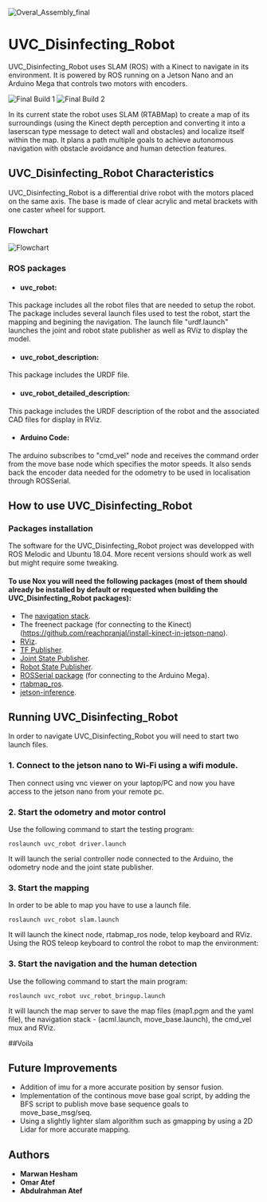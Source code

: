 ![Overal_Assembly_final](https://user-images.githubusercontent.com/66640498/122592372-77ca8480-d064-11eb-92e4-73c81285a090.png)

# UVC_Disinfecting_Robot
UVC_Disinfecting_Robot uses SLAM (ROS) with a Kinect to navigate in its environment. It is powered by ROS running on a Jetson Nano and an Arduino Mega that controls two motors with encoders.

![Final Build 1](https://user-images.githubusercontent.com/66640498/122592402-831db000-d064-11eb-8259-1b3da87b9ee6.JPG)
![Final Build 2](https://user-images.githubusercontent.com/66640498/122592425-8add5480-d064-11eb-9f4d-f62cdabb0d76.jpg)


In its current state the robot uses SLAM (RTABMap) to create a map of its surroundings (using the Kinect depth perception and converting it into a laserscan type message to detect wall and obstacles) and localize itself within the map. It plans a path multiple goals to achieve autonomous navigation with obstacle avoidance and human detection features.

## UVC_Disinfecting_Robot Characteristics
UVC_Disinfecting_Robot is a differential drive robot with the motors placed on the same axis. The base is made of clear acrylic and metal brackets with one caster wheel for support.

### Flowchart

![Flowchart](https://user-images.githubusercontent.com/66640498/122597906-5c637780-d06c-11eb-80db-7e77a4a3c1c7.PNG)


### ROS packages
* #### uvc_robot:
This package includes all the robot files that are needed to setup the robot. The package includes several launch files used to test the robot, start the mapping and begining the navigation. The launch file "urdf.launch" launches the joint and robot state publisher as well as RViz to display the model.
* #### uvc_robot_description:
This package includes the URDF file.
* #### uvc_robot_detailed_description:
This package includes the URDF description of the robot and the associated CAD files for display in RViz.
* #### Arduino Code:
The arduino subscribes to "cmd_vel" node and receives the command order from the move base node which specifies the motor speeds. It also sends back the encoder data needed for the odometry to be used in localisation through ROSSerial.

## How to use UVC_Disinfecting_Robot
### Packages installation
The software for the UVC_Disinfecting_Robot project was developped with ROS Melodic and Ubuntu 18.04. More recent versions should work as well but might require some tweaking.

#### To use Nox you will need the following packages (most of them should already be installed by default or requested when building the UVC_Disinfecting_Robot packages):
* The [navigation stack](https://wiki.ros.org/navigation).
* The freenect package (for connecting to the Kinect)(https://github.com/reachpranjal/install-kinect-in-jetson-nano).
* [RViz](http://wiki.ros.org/rviz).
* [TF Publisher](http://wiki.ros.org/tf).
* [Joint State Publisher](http://wiki.ros.org/joint_state_publisher). 
* [Robot State Publisher](http://wiki.ros.org/robot_state_publisher).
* [ROSSerial package](http://wiki.ros.org/rosserial) (for connecting to the Arduino Mega).
* [rtabmap_ros](https://wiki.ros.org/rtabmap_ros).
* [jetson-inference](https://github.com/dusty-nv/jetson-inference).

## Running UVC_Disinfecting_Robot

In order to navigate UVC_Disinfecting_Robot you will need to start two launch files.
### 1. Connect to the jetson nano to Wi-Fi using a wifi module.
Then connect using vnc viewer on your laptop/PC and now you have access to the jetson nano from your remote pc.

### 2. Start the odometry and motor control
Use the following command to start the testing program:

`roslaunch uvc_robot driver.launch`

It will launch the serial controller node connected to the Arduino, the odometry node and the joint state publisher.

### 3. Start the mapping
In order to be able to map you have to use a launch file.

`roslaunch uvc_robot slam.launch`

It will launch the kinect node, rtabmap_ros node, telop keyboard and RViz. Using the ROS teleop keyboard to control the robot to map the environment:

### 3. Start the navigation and the human detection
Use the following command to start the main program:

`roslaunch uvc_robot uvc_robot_bringup.launch`

It will launch the map server to save the map files (map1.pgm and the yaml file), the navigation stack - (acml.launch, move_base.launch), the cmd_vel mux and RViz.

##Voila 

## Future Improvements

* Addition of imu for a more accurate position by sensor fusion.
* Implementation of the continous move base goal script, by adding the BFS script to publish move base sequence goals to move_base_msg/seq.
* Using a slightly lighter slam algorithm such as gmapping by using a 2D Lidar for more accurate mapping.

## Authors

* **Marwan Hesham** 
* **Omar Atef** 
* **Abdulrahman Atef** 
